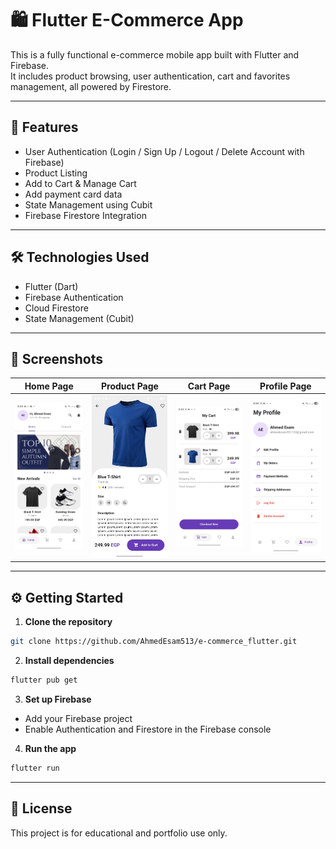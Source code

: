 # 🛍️ Flutter E-Commerce App

This is a fully functional e-commerce mobile app built with Flutter and Firebase.  
It includes product browsing, user authentication, cart and favorites management, all powered by Firestore.

---

## 🚀 Features

- User Authentication (Login / Sign Up / Logout / Delete Account with Firebase)
- Product Listing
- Add to Cart & Manage Cart
- Add payment card data
- State Management using Cubit
- Firebase Firestore Integration

---

## 🛠️ Technologies Used

- Flutter (Dart)
- Firebase Authentication
- Cloud Firestore
- State Management (Cubit)

---

## 📱 Screenshots

| Home Page                     | Product Page                        | Cart Page                     | Profile Page                        |
|-------------------------------|-------------------------------------|-------------------------------|-------------------------------------|
| ![Home](screenshots/home.jpg) | ![Product](screenshots/product.jpg) | ![Cart](screenshots/cart.jpg) | ![Profile](screenshots/profile.jpg) |

---

## ⚙️ Getting Started

1. **Clone the repository**
```bash
git clone https://github.com/AhmedEsam513/e-commerce_flutter.git
```

2. **Install dependencies**
```bash
flutter pub get
```

3. **Set up Firebase**

- Add your Firebase project
- Enable Authentication and Firestore in the Firebase console

4. **Run the app**
```bash
flutter run
```

---

## 📄 License

This project is for educational and portfolio use only.
